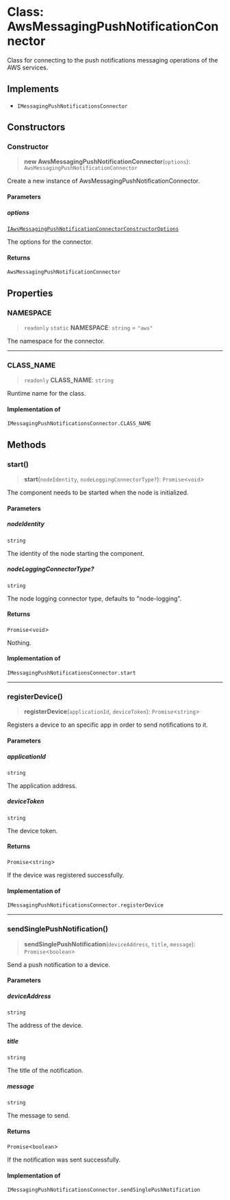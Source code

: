 # Class: AwsMessagingPushNotificationConnector

Class for connecting to the push notifications messaging operations of the AWS services.

## Implements

- `IMessagingPushNotificationsConnector`

## Constructors

### Constructor

> **new AwsMessagingPushNotificationConnector**(`options`): `AwsMessagingPushNotificationConnector`

Create a new instance of AwsMessagingPushNotificationConnector.

#### Parameters

##### options

[`IAwsMessagingPushNotificationConnectorConstructorOptions`](../interfaces/IAwsMessagingPushNotificationConnectorConstructorOptions.md)

The options for the connector.

#### Returns

`AwsMessagingPushNotificationConnector`

## Properties

### NAMESPACE

> `readonly` `static` **NAMESPACE**: `string` = `"aws"`

The namespace for the connector.

***

### CLASS\_NAME

> `readonly` **CLASS\_NAME**: `string`

Runtime name for the class.

#### Implementation of

`IMessagingPushNotificationsConnector.CLASS_NAME`

## Methods

### start()

> **start**(`nodeIdentity`, `nodeLoggingConnectorType?`): `Promise`\<`void`\>

The component needs to be started when the node is initialized.

#### Parameters

##### nodeIdentity

`string`

The identity of the node starting the component.

##### nodeLoggingConnectorType?

`string`

The node logging connector type, defaults to "node-logging".

#### Returns

`Promise`\<`void`\>

Nothing.

#### Implementation of

`IMessagingPushNotificationsConnector.start`

***

### registerDevice()

> **registerDevice**(`applicationId`, `deviceToken`): `Promise`\<`string`\>

Registers a device to an specific app in order to send notifications to it.

#### Parameters

##### applicationId

`string`

The application address.

##### deviceToken

`string`

The device token.

#### Returns

`Promise`\<`string`\>

If the device was registered successfully.

#### Implementation of

`IMessagingPushNotificationsConnector.registerDevice`

***

### sendSinglePushNotification()

> **sendSinglePushNotification**(`deviceAddress`, `title`, `message`): `Promise`\<`boolean`\>

Send a push notification to a device.

#### Parameters

##### deviceAddress

`string`

The address of the device.

##### title

`string`

The title of the notification.

##### message

`string`

The message to send.

#### Returns

`Promise`\<`boolean`\>

If the notification was sent successfully.

#### Implementation of

`IMessagingPushNotificationsConnector.sendSinglePushNotification`
